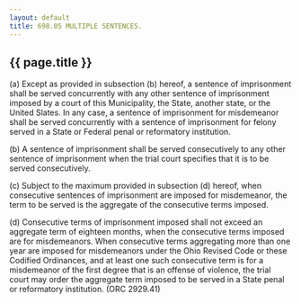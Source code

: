 ```yaml
---
layout: default 
title: 698.05 MULTIPLE SENTENCES.
---
```


{{ page.title }}
----------------

​(a) Except as provided in subsection (b) hereof, a sentence of
imprisonment shall be served concurrently with any other sentence of
imprisonment imposed by a court of this Municipality, the State, another
state, or the United Slates. In any case, a sentence of imprisonment for
misdemeanor shall be served concurrently with a sentence of imprisonment
for felony served in a State or Federal penal or reformatory
institution.

​(b) A sentence of imprisonment shall be served consecutively to any
other sentence of imprisonment when the trial court specifies that it is
to be served consecutively.

​(c) Subject to the maximum provided in subsection (d) hereof, when
consecutive sentences of imprisonment are imposed for misdemeanor, the
term to be served is the aggregate of the consecutive terms imposed.

​(d) Consecutive terms of imprisonment imposed shall not exceed an
aggregate term of eighteen months, when the consecutive terms imposed
are for misdemeanors. When consecutive terms aggregating more than one
year are imposed for misdemeanors under the Ohio Revised Code or these
Codified Ordinances, and at least one such consecutive term is for a
misdemeanor of the first degree that is an offense of violence, the
trial court may order the aggregate term imposed to be served in a State
penal or reformatory institution. (ORC 2929.41)
